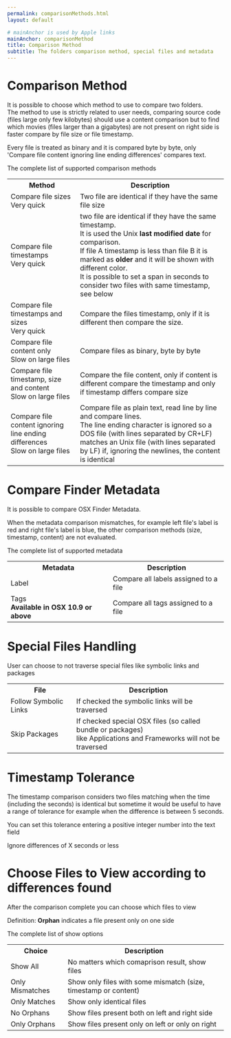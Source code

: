 ```yaml
---
permalink: comparisonMethods.html
layout: default

# mainAnchor is used by Apple links
mainAnchor: comparisonMethod
title: Comparison Method
subtitle: The folders comparison method, special files and metadata
---
```


# Comparison Method

It is possible to choose which method to use to compare two folders.  
The method to use is strictly related to user needs, comparing source code (files large only few kilobytes) should use a content comparison but to find which movies (files larger than a gigabytes) are not present on right side is faster compare by file size or file timestamp.

Every file is treated as binary and it is compared byte by byte, only 'Compare file content ignoring line ending differences' compares text.

The complete list of supported comparison methods

<table class="bordered">
<tr>
<th>Method</th>
<th>Description</th>
</tr>
<tr>
<td>Compare file sizes
<br/>Very quick</td>
<td>Two file are identical if they have the same file size</td>
</tr>
<tr>
<td>Compare file timestamps
<br/>Very quick</td>
<td>two file are identical if they have the same timestamp.
<br/>It is used the Unix <strong>last modified date</strong> for comparison.
<br/>If file A timestamp is less than file B it is marked as <strong>older</strong> and it will be shown with different color. 
<br/>It is possible to set a span in seconds to consider two files with same timestamp, see below</td>
</tr>
<tr>
<td>Compare file timestamps and sizes
<br/>Very quick</td>
<td>Compare the files timestamp, only if it is different then compare the size.</td>
</tr>
<tr>
<td>Compare file content only
<br/>Slow on large files</td>
<td>Compare files as binary, byte by byte</td>
</tr>
<tr>
<td>Compare file timestamp, size and content
<br/>Slow on large files</td>
<td>Compare the file content, only if content is different compare the timestamp and only if timestamp differs compare size</td>
</tr>
<tr>
<td>Compare file content ignoring line ending differences
<br/>Slow on large files</td>
<td>Compare file as plain text, read line by line and compare lines.
<br/>The line ending character is ignored so a DOS file (with lines separated by CR+LF) matches an Unix file (with lines separated by LF) if, ignoring the newlines, the content is identical</td>
</tr>
</table>


# Compare Finder Metadata

It is possible to compare OSX Finder Metadata.

When the metadata comparison mismatches, for example left file's label is red and right file's label is blue, the other comparison methods (size, timestamp, content) are not evaluated.

The complete list of supported metadata

<table class="bordered">
<tr>
<th>Metadata</th>
<th>Description</th>
</tr>
<tr>
<td>Label</td>
<td>Compare all labels assigned to a file</td>
</tr>
<tr>
<td>Tags
<br/><strong>Available in OSX 10.9 or above</strong></td>
<td>Compare all tags assigned to a file</td>
</tr>
</table>


# Special Files Handling

User can choose to not traverse special files like symbolic links and packages

<table class="bordered">
<tr>
<th>File</th>
<th>Description</th>
</tr>
<tr>
<td>Follow Symbolic Links</td>
<td>If checked the symbolic links will be traversed</td>
</tr>
<tr>
<td>Skip Packages</td>
<td>If checked special OSX files (so called bundle or packages)
<br/>like Applications and Frameworks will not be traversed</td>
</tr>
</table>


# Timestamp Tolerance

The timestamp comparison considers two files matching when the time (including the seconds) is identical but sometime it would be useful to have a range of tolerance for example when the difference is between 5 seconds.

You can set this tolerance entering a positive integer number into the text field

Ignore differences of X seconds or less 


# Choose Files to View according to differences found

After the comparison complete you can choose which files to view

Definition: **Orphan** indicates a file present only on one side

The complete list of show options

<table class="bordered">
<tr>
<th>Choice</th>
<th>Description</th>
</tr>
<tr>
<td>Show All</td>
<td>No matters which comaprison result, show files</td>
</tr>
<tr>
<td>Only Mismatches</td>
<td>Show only files with some mismatch (size, timestamp or content)</td>
</tr>
<tr>
<td>Only Matches</td>
<td>Show only identical files</td>
</tr>
<tr>
<td>No Orphans</td>
<td>Show files present both on left and right side</td>
</tr>
<tr>
<td>Only Orphans</td>
<td>Show files present only on left or only on right</td>
</tr>
</table>

